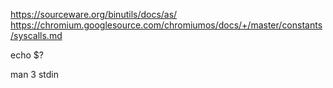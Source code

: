 https://sourceware.org/binutils/docs/as/
https://chromium.googlesource.com/chromiumos/docs/+/master/constants/syscalls.md


echo $?

 man 3 stdin